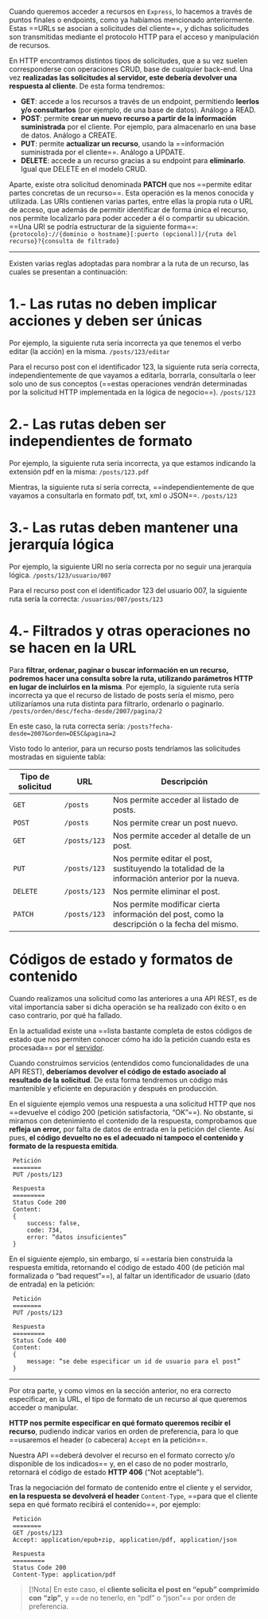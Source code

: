 Cuando queremos acceder a recursos en `Express`, lo hacemos a través de puntos finales o endpoints, como ya habíamos mencionado anteriormente. Estas ==URLs se asocian a solicitudes del cliente==, y dichas solicitudes son transmitidas mediante el protocolo HTTP para el acceso y manipulación de recursos. 

En HTTP encontramos distintos tipos de solicitudes, que a su vez suelen corresponderse con operaciones CRUD, base de cualquier back-end. Una vez **realizadas las solicitudes al servidor, este debería devolver una respuesta al cliente**. De esta forma tendremos:
- **GET**: accede a los recursos a través de un endpoint, permitiendo **leerlos y/o consultarlos** (por ejemplo, de una base de datos). Análogo a READ. 
- **POST**: permite **crear un nuevo recurso a partir de la información suministrada** por el cliente. Por ejemplo, para almacenarlo en una base de datos. Análogo a CREATE. 
- **PUT**: permite **actualizar un recurso**, usando la ==información suministrada por el cliente==. Análogo a UPDATE. 
- **DELETE**: accede a un recurso gracias a su endpoint para **eliminarlo**. Igual que DELETE en el modelo CRUD. 

Aparte, existe otra solicitud denominada **PATCH** que nos ==permite editar partes concretas de un recurso==. Esta operación es la menos conocida y utilizada. Las URIs contienen varias partes, entre ellas la propia ruta o URL de acceso, que además de permitir identificar de forma única el recurso, nos permite localizarlo para poder acceder a él o compartir su ubicación. ==Una URI se podría estructurar de la siguiente forma==: 
`{protocolo}://{dominio o hostname}[:puerto (opcional)]/{ruta del recurso}?{consulta de filtrado}` 

---

Existen varias reglas adoptadas para nombrar a la ruta de un recurso, las cuales se presentan a continuación:
# 1.- Las rutas no deben implicar acciones y deben ser únicas 
Por ejemplo, la siguiente ruta sería incorrecta ya que tenemos el verbo editar (la acción) en la misma. 
`/posts/123/editar` 

Para el recurso post con el identificador 123, la siguiente ruta sería correcta, independientemente de que vayamos a editarla, borrarla, consultarla o leer solo uno de sus conceptos (==estas operaciones vendrán determinadas por la solicitud HTTP implementada en la lógica de negocio==). 
`/posts/123`

# 2.- Las rutas deben ser independientes de formato
Por ejemplo, la siguiente ruta sería incorrecta, ya que estamos indicando la extensión pdf en la misma: 
`/posts/123.pdf` 

Mientras, la siguiente ruta sí sería correcta, ==independientemente de que vayamos a consultarla en formato pdf, txt, xml o JSON==. 
`/posts/123`

# 3.- Las rutas deben mantener una jerarquía lógica
Por ejemplo, la siguiente URI no sería correcta por no seguir una jerarquía lógica. 
`/posts/123/usuario/007` 

Para el recurso post con el identificador 123 del usuario 007, la siguiente ruta sería la correcta: 
`/usuarios/007/posts/123`

# 4.- Filtrados y otras operaciones no se hacen en la URL
Para **filtrar, ordenar, paginar o buscar información en un recurso, podremos hacer una consulta sobre la ruta, utilizando parámetros HTTP en lugar de incluirlos en la misma**. Por ejemplo, la siguiente ruta sería incorrecta ya que el recurso de listado de posts sería el mismo, pero utilizaríamos una ruta distinta para filtrarlo, ordenarlo o paginarlo. 
`/posts/orden/desc/fecha-desde/2007/pagina/2` 

En este caso, la ruta correcta sería: 
`/posts?fecha-desde=2007&orden=DESC&pagina=2` 

Visto todo lo anterior, para un recurso posts tendríamos las solicitudes mostradas en siguiente tabla:

| Tipo de solicitud | URL          | Descripción                                                                                    |
| ----------------- | ------------ | ---------------------------------------------------------------------------------------------- |
| `GET`             | `/posts`     | Nos permite acceder al listado de posts.                                                       |
| `POST`            | `/posts`     | Nos permite crear un post nuevo.                                                               |
| `GET`             | `/posts/123` | Nos permite acceder al detalle de un post.                                                     |
| `PUT`             | `/posts/123` | Nos permite editar el post, sustituyendo la totalidad de la información anterior por la nueva. |
| `DELETE`          | `/posts/123` | Nos permite eliminar el post.                                                                  |
| `PATCH`           | `/posts/123` | Nos permite modificar cierta información del post, como la descripción o la fecha del mismo.   |


# Códigos de estado y formatos de contenido
Cuando realizamos una solicitud como las anteriores a una API REST, es de vital importancia saber si dicha operación se ha realizado con éxito o en caso contrario, por qué ha fallado.

En la actualidad existe una ==lista bastante completa de estos códigos de estado que nos permiten conocer cómo ha ido la petición cuando esta es procesada== por el [servidor](https://developer.mozilla.org/es/docs/Web/HTTP/Status).

Cuando construimos servicios (entendidos como funcionalidades de una API REST), **deberíamos devolver el código de estado asociado al resultado de la solicitud**. De esta forma tendremos un código más mantenible y eficiente en depuración y después en producción.

En el siguiente ejemplo vemos una respuesta a una solicitud HTTP que nos ==devuelve el código 200 (petición satisfactoria, “OK”==). No obstante, si miramos con detenimiento el contenido de la respuesta, comprobamos que **refleja un error,** por falta de datos de entrada en la petición del cliente. Así pues, **el código devuelto no es el adecuado ni tampoco el contenido y formato de la respuesta emitida**. 
```HTTP 
 Petición
 ========
 PUT /posts/123
 
 Respuesta
 =========
 Status Code 200
 Content:
 {
	 success: false,
	 code: 734,
	 error: “datos insuficientes”
 }
```

En el siguiente ejemplo, sin embargo, sí ==estaría bien construida la respuesta emitida, retornando el código de estado 400 (de petición mal formalizada o “bad request”==), al faltar un identificador de usuario (dato de entrada) en la petición:
```HTTP
 Petición
 ========
 PUT /posts/123
 
 Respuesta
 =========
 Status Code 400
 Content:
 {
	 message: “se debe especificar un id de usuario para el post”
 }
```

---

Por otra parte, y como vimos en la sección anterior, no era correcto especificar, en la URL, el tipo de formato de un recurso al que queremos acceder o manipular.

**HTTP nos permite especificar en qué formato queremos recibir el recurso**, pudiendo indicar varios en orden de preferencia, para lo que ==usaremos el header (o cabecera) `Accept` en la petición==.

Nuestra API ==deberá devolver el recurso en el formato correcto y/o disponible de los indicados== y, en el caso de no poder mostrarlo, retornará el código de estado **HTTP 406** (“Not aceptable”).

Tras la negociación del formato de contenido entre el cliente y el servidor, **en la respuesta se devolverá el header** `Content-Type`, ==para que el cliente sepa en qué formato recibirá el contenido==, por ejemplo:
```HTTP
 Petición
 ========
 GET /posts/123
 Accept: application/epub+zip, application/pdf, application/json
 
 Respuesta
 =========
 Status Code 200
 Content-Type: application/pdf
```
>[!Nota]
>En este caso, el **cliente solicita el post en “epub” comprimido con “zip”**, y ==de no tenerlo, en “pdf” o “json”== por orden de preferencia.